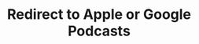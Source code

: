 ---
title: Redirect to Apple or Google Podcasts
redirect_from:
- /078r/
- /zadnja/
redirect_to: https://pod.fo/e/163135
---